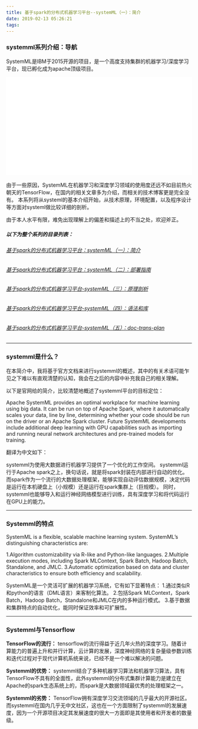 ```yaml
---
title: 基于spark的分布式机器学习平台--systemML（一）：简介
date: 2019-02-13 05:26:21
tags:
---
```

### systemml系列介绍：导航

SystemML是IBM于2015开源的项目，是一个高度支持集群的机器学习/深度学习平台，现已孵化成为apache顶级项目。

![ml](基于spark的分布式机器学习平台：systemML（一）：简介/ml.gif)

<!--more-->
由于一些原因，SystemML在机器学习和深度学习领域的使用度还远不如目前热火朝天的TensorFlow，在国内的相关文章多为介绍，而相关的技术博客更是完全没有。
本系列将从systeml的基本介绍开始，从技术原理，环境配置，以及程序设计等方面对systeml做比较详细的剖析。

由于本人水平有限，难免出现理解上的偏差和描述上的不当之处，欢迎斧正。

##### 以下为整个系列的目录列表：
###### [基于spark的分布式机器学习平台：systemML（一）：简介](https://zlrrr.github.io/2019/02/13/%E5%9F%BA%E4%BA%8Espark%E7%9A%84%E5%88%86%E5%B8%83%E5%BC%8F%E6%9C%BA%E5%99%A8%E5%AD%A6%E4%B9%A0%E5%B9%B3%E5%8F%B0%EF%BC%9AsystemML%EF%BC%88%E4%B8%80%EF%BC%89%EF%BC%9A%E7%AE%80%E4%BB%8B/)
###### [基于spark的分布式机器学习平台：systemML（二）：部署指南](https://zlrrr.github.io/2019/03/15/%E5%9F%BA%E4%BA%8Espark%E7%9A%84%E5%88%86%E5%B8%83%E5%BC%8F%E6%9C%BA%E5%99%A8%E5%AD%A6%E4%B9%A0%E5%B9%B3%E5%8F%B0%EF%BC%9AsystemML%EF%BC%88%E4%BA%8C%EF%BC%89%EF%BC%9A%E9%83%A8%E7%BD%B2%E6%8C%87%E5%8D%97/)
###### [基于spark的分布式机器学习平台-systemML（三）：原理剖析](https://zlrrr.github.io/2019/03/20/%E5%9F%BA%E4%BA%8Espark%E7%9A%84%E5%88%86%E5%B8%83%E5%BC%8F%E6%9C%BA%E5%99%A8%E5%AD%A6%E4%B9%A0%E5%B9%B3%E5%8F%B0-systemML%EF%BC%88%E4%B8%89%EF%BC%89%EF%BC%9A%E5%8E%9F%E7%90%86%E5%89%96%E6%9E%90/)
###### [基于spark的分布式机器学习平台-systemML（四）：语法和库](https://zlrrr.github.io/2019/03/20/%E5%9F%BA%E4%BA%8Espark%E7%9A%84%E5%88%86%E5%B8%83%E5%BC%8F%E6%9C%BA%E5%99%A8%E5%AD%A6%E4%B9%A0%E5%B9%B3%E5%8F%B0-systemML%EF%BC%88%E5%9B%9B%EF%BC%89%EF%BC%9A%E8%AF%AD%E6%B3%95%E5%92%8C%E5%BA%93/)
###### [基于spark的分布式机器学习平台-systemML（五）：doc-trans-plan](https://zlrrr.github.io/2019/03/20/%E5%9F%BA%E4%BA%8Espark%E7%9A%84%E5%88%86%E5%B8%83%E5%BC%8F%E6%9C%BA%E5%99%A8%E5%AD%A6%E4%B9%A0%E5%B9%B3%E5%8F%B0-systemML%EF%BC%88%E4%BA%94%EF%BC%89%EF%BC%9Atrans-doc-plan/)

***

### systemml是什么？

在本简介中，我将基于官方文档来进行systemml的概述，其中的有关术语可能乍见之下难以有直观清楚的认知，我会在之后的内容中补充我自己的相关理解。

以下是官网给的简介，比较清楚地概述了systemml平台的目标定位：

Apache SystemML provides an optimal workplace for machine learning using big data. 
It can be run on top of Apache Spark, where it automatically scales your data, line by line, determining whether your code should be run on the driver or an Apache Spark cluster. 
Future SystemML developments include additional deep learning with GPU capabilities such as importing and running neural network architectures and pre-trained models for training.

翻译为中文如下：

systemml为使用大数据进行机器学习提供了一个优化的工作空间。
systemml运行于Apache spark之上，换句话说，就是将spark封装在内部进行自动的优化。
而spark作为一个流行的大数据处理框架，能够实现自动评估数据规模，决定代码是运行在本机硬盘上（小规模）还是运行在spark集群上（巨规模）。
同时，systemml也能够导入和运行神经网络模型进行训练，具有深度学习和将代码运行在GPU上的能力。

***

### Systemml的特点

SystemML is a flexible, scalable machine learning system. SystemML’s distinguishing characteristics are:

1.Algorithm customizability via R-like and Python-like languages.
2.Multiple execution modes, including Spark MLContext, Spark Batch, Hadoop Batch, Standalone, and JMLC.
3.Automatic optimization based on data and cluster characteristics to ensure both efficiency and scalability.

SystemML是一个灵活可扩展的机器学习系统，它有如下显著特点：
1.通过类似R和python的语言（DML语言）来客制化算法。
2.包括Spark MLContext，Spark Ba​​tch，Hadoop Batch，Standalone和JMLC在内的多种运行模式。
3.基于数据和集群特点的自动优化，能同时保证效率和可扩展性。

***

### Systemml与Tensorflow
**TensorFlow的流行：**
tensorflow的流行得益于近几年火热的深度学习。随着计算能力的普遍上升和并行计算，云计算的发展，深度神经网络的复杂量级参数训练和迭代过程对于现代计算机系统来说，已经不是一个难以解决的问题。


**Systemml的优势：**
systemml结合了多种机器学习算法和机器学习算法，具有TensorFlow不具有的全面性，此外systemml的分布式集群计算能力是建立在Apache的spark生态系统上的，而spark是大数据领域最优秀的处理框架之一。


**Systemml的劣势：**
TensorFlow拥有深度学习交流领域的几乎最大的开源社区。
而systemml在国内几乎无中文社区，这也在一个方面限制了systemml的发展速度，因为一个开源项目决定其发展速度的很大一方面即是其使用者和开发者的数量级。